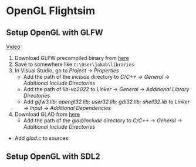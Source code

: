 ﻿# OpenGL Flightsim

## Setup OpenGL with GLFW

[Video](https://www.youtube.com/watch?v=HzFatL3WT6g&ab_channel=BoostMyTool)

1.	Download GLFW precompiled binary from [here](https://www.glfw.org/download.html)
2.	Save to somewhere like `C:\User\jakob\libraries`
3.	In Visual Studio, go to *Project* -> *Properties* 
	-	Add the path of the *include* directory to *C/C++* -> *General* -> *Additional Include Directories*
	-	Add the path of *lib-vc2022* to *Linker* -> *General* -> *Additional Library Directories*
	-	Add *glfw3.lib; opengl32.lib; user32.lib; gdi32.lib; shell32.lib* to *Linker* -> *Input* -> *Additional Dependencies*
3. Download GLAD from [here](https://glad.dav1d.de/)
	-	Add the path of the *glad/include* directory to *C/C++* -> *General* -> *Additional Include Directories*
  - Add *glad.c* to sources


## Setup OpenGL with SDL2







